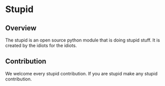 # Stupid
## Overview
The stupid is an open source python module that is doing stupid stuff. It is created by the idiots for the idiots.  
## Contribution
We welcome every stupid contribution. If you are stupid make any stupid contribution.
